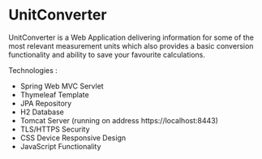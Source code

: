 # UnitConverter

  UnitConverter is a Web Application delivering information for some of the most relevant measurement units which also provides a basic conversion functionality and ability to save your favourite calculations.

Technologies :
- Spring Web MVC Servlet
- Thymeleaf Template
- JPA Repository
- H2 Database
- Tomcat Server (running on address https://localhost:8443)
- TLS/HTTPS Security
- CSS  Device Responsive Design
- JavaScript Functionality
